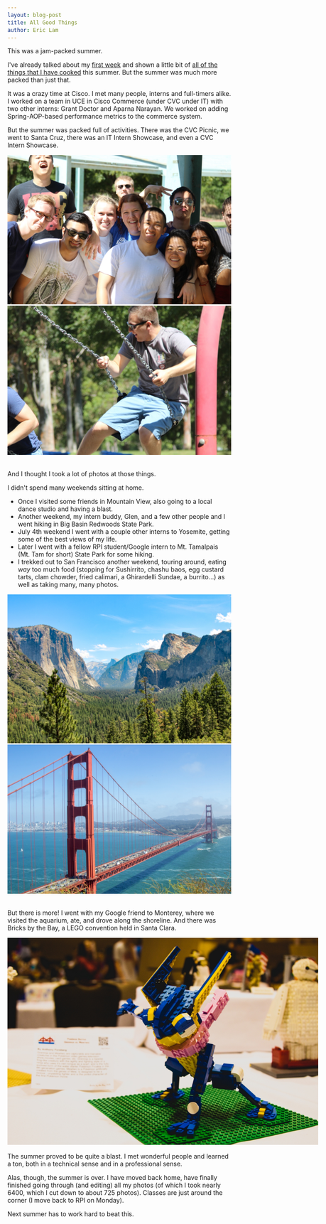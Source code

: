 ```yaml
---
layout: blog-post
title: All Good Things
author: Eric Lam
---
```

<p>This was a jam-packed summer.</p>

<p>I've already talked about my <a href="/2015/06/05/First_Week_at_Cisco.html">first week</a> and shown a little bit of <a href="/2015/06/18/I_Cook.html">all of the things that I have cooked</a> this summer. But the summer was much more packed than just that.</p>

<p>It was a crazy time at Cisco. I met many people, interns and full-timers alike. I worked on a team in <a data-toggle="tooltip" title="Unified Commerce Experience">UCE</a> in Cisco Commerce (under <a data-toggle="tooltip" title="Cisco Value Chain">CVC</a> under IT) with two other interns: Grant Doctor and Aparna Narayan. We worked on adding Spring-AOP-based performance metrics to the commerce system.</p>

<p>But the summer was packed full of activities. There was the CVC Picnic, we went to Santa Cruz, there was an IT Intern Showcase, and even a CVC Intern Showcase.</p>

<div class="row">
  <div class="col-sm-6">
    <a href="/images/cvc_picnic.jpg" title="Grant absolutely loves how he's the only truly ridiculous face in the photo.">
      <img class="img-responsive img-rounded center-block" src="/images/thumbs/cvc_picnic.jpg" />
    </a>
  </div>
  <div class="col-sm-6">
    <a href="/images/cvc_picnic_2.jpg">
      <img class="img-responsive img-rounded center-block" src="/images/thumbs/cvc_picnic_2.jpg" />
    </a>
  </div>
</div>
<br />

<p>And I thought I took a lot of photos at those things.</p>

<p>I didn't spend many weekends sitting at home.</p>
<ul>
  <li>
    Once I visited some friends in Mountain View, also going to a local dance studio and having a blast.
  </li>
  <li>
    Another weekend, my intern buddy, Glen, and a few other people and I went hiking in Big Basin Redwoods State Park.
  </li>
  <li>
    July 4th weekend I went with a couple other interns to Yosemite, getting some of the best views of my life.
  </li>
  <li>
    Later I went with a fellow RPI student/Google intern to Mt. Tamalpais (Mt. Tam for short) State Park for some hiking.
  </li>
  <li>
    I trekked out to San Francisco another weekend, touring around, eating <i>way</i> too much food (stopping for Sushirrito, chashu baos, egg custard tarts, clam chowder, fried calimari, a Ghirardelli Sundae, a burrito...) as well as taking many, many photos.
  </li>
</ul>

<div class="row">
  <div class="col-sm-6">
    <a href="/images/yosemite_valley.jpg" title="Our first view of the valley was one of the most stunning and unforgettable.">
      <img class="img-responsive img-rounded center-block" src="/images/thumbs/yosemite_valley.jpg" />
    </a>
  </div>
  <div class="col-sm-6">
    <a href="/images/golden_gate_bridge.jpg" title="The best view at Battery Spencer, across the bridge from SF">
      <img class="img-responsive img-rounded center-block" src="/images/thumbs/golden_gate_bridge.jpg" />
    </a>
  </div>
</div>
<br />

<p>But there is more! I went with my Google friend to Monterey, where we visited the aquarium, ate, and drove along the shoreline. And there was Bricks by the Bay, a LEGO convention held in Santa Clara.</p>

<a href="/images/lego_greninja.jpg" title="A LEGO Greninja at Bricks by the Bay.">
  <img class="img-responsive img-rounded center-block" src="/images/thumbs/lego_greninja.jpg" style="max-width:700px;"/>
</a>

<p>The summer proved to be quite a blast. I met wonderful people and learned a ton, both in a technical sense and in a professional sense.</p>

<p>Alas, though, the summer is over. I have moved back home, have finally finished going through (and editing) all my photos (of which I took nearly 6400, which I cut down to about 725 photos). Classes are just around the corner (I move back to RPI on Monday).</p>

<p>Next summer has to work hard to beat this.</p>

